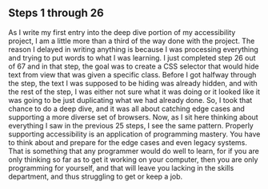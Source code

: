 ## Steps 1 through 26
As I write my first entry into the deep dive portion of my accessibility project, I am a little more than a third of the way done with the project. The reason I delayed in writing anything is because I was processing everything and trying to put words to what I was learning. I just completed step 26 out of 67 and in that step, the goal was to create a CSS selector that would hide text from view that was given a specific class. Before I got halfway through the step, the text I was supposed to be hiding was already hidden, and with the rest of the step, I was either not sure what it was doing or it looked like it was going to be just duplicating what we had already done. So, I took that chance to do a deep dive, and it was all about catching edge cases and supporting a more diverse set of browsers. Now, as I sit here thinking about everything I saw in the previous 25 steps, I see the same pattern. Properly supporting accessibility is an application of programming mastery. You have to think about and prepare for the edge cases and even legacy systems. That is something that any programmer would do well to learn, for if you are only thinking so far as to get it working on your computer, then you are only programming for yourself, and that will leave you lacking in the skills department, and thus struggling to get or keep a job. 